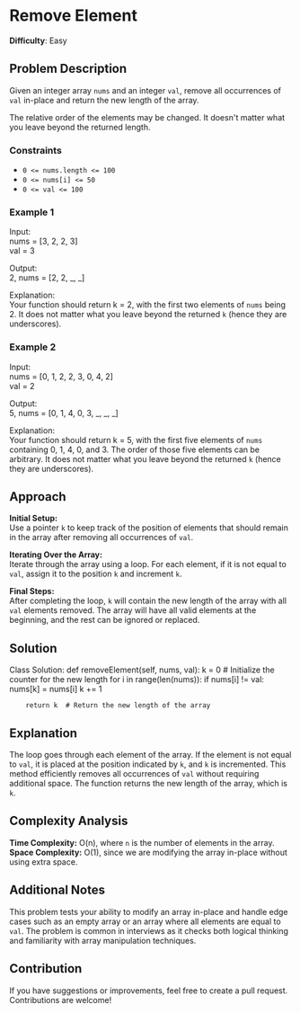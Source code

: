 # Remove Element

**Difficulty**: Easy 

## Problem Description

Given an integer array `nums` and an integer `val`, remove all occurrences of `val` in-place and return the new length of the array.

The relative order of the elements may be changed. It doesn't matter what you leave beyond the returned length.

### Constraints
- `0 <= nums.length <= 100`
- `0 <= nums[i] <= 50`
- `0 <= val <= 100`

### Example 1

Input:  
nums = [3, 2, 2, 3]  
val = 3  

Output:  
2, nums = [2, 2, _, _]  

Explanation:  
Your function should return k = 2, with the first two elements of `nums` being 2. It does not matter what you leave beyond the returned `k` (hence they are underscores).

### Example 2

Input:  
nums = [0, 1, 2, 2, 3, 0, 4, 2]  
val = 2  

Output:  
5, nums = [0, 1, 4, 0, 3, _, _, _]  

Explanation:  
Your function should return k = 5, with the first five elements of `nums` containing 0, 1, 4, 0, and 3. The order of those five elements can be arbitrary. It does not matter what you leave beyond the returned `k` (hence they are underscores).

## Approach

**Initial Setup:**  
Use a pointer `k` to keep track of the position of elements that should remain in the array after removing all occurrences of `val`.

**Iterating Over the Array:**  
Iterate through the array using a loop. For each element, if it is not equal to `val`, assign it to the position `k` and increment `k`.

**Final Steps:**  
After completing the loop, `k` will contain the new length of the array with all `val` elements removed. The array will have all valid elements at the beginning, and the rest can be ignored or replaced.

## Solution

Class Solution:
    def removeElement(self, nums, val):
        k = 0  # Initialize the counter for the new length
        for i in range(len(nums)):
            if nums[i] != val:
                nums[k] = nums[i]
                k += 1
        
        return k  # Return the new length of the array

## Explanation

The loop goes through each element of the array. If the element is not equal to `val`, it is placed at the position indicated by `k`, and `k` is incremented. This method efficiently removes all occurrences of `val` without requiring additional space. The function returns the new length of the array, which is `k`.

## Complexity Analysis

**Time Complexity:** O(n), where `n` is the number of elements in the array.  
**Space Complexity:** O(1), since we are modifying the array in-place without using extra space.

## Additional Notes

This problem tests your ability to modify an array in-place and handle edge cases such as an empty array or an array where all elements are equal to `val`. The problem is common in interviews as it checks both logical thinking and familiarity with array manipulation techniques.

## Contribution

If you have suggestions or improvements, feel free to create a pull request. Contributions are welcome!

